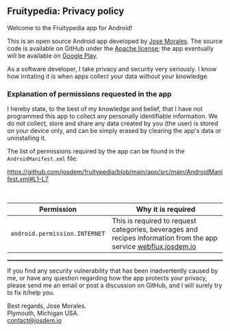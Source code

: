 ## Fruitypedia: Privacy policy

Welcome to the Fruitypedia app for Android!

This is an open source Android app developed by [Jose Morales](https://josdem.io/). The source code is available on GitHub under the [Apache license](https://www.apache.org/licenses/LICENSE-2.0); the app eventually will be available on [Google Play](https://play.google.com/store/apps?hl=en_US&gl=US).

As a software developer, I take privacy and security very seriously.
I know how irritating it is when apps collect your data without your knowledge.

### Explanation of permissions requested in the app

I hereby state, to the best of my knowledge and belief, that I have not programmed this app to collect any personally identifiable information. We do not collect, store and share any data created by you (the user) is stored on your device only, and can be simply erased by clearing the app's data or uninstalling it.

The list of permissions required by the app can be found in the `AndroidManifest.xml` file:

https://github.com/josdem/fruitypedia/blob/main/app/src/main/AndroidManifest.xml#L1-L7

<br/>

| Permission | Why it is required                                                                                                                                                                                                                                                                                                                                                                                                                                                                                                    |
| :---: |-----------------------------------------------------------------------------------------------------------------------------------------------------------------------------------------------------------------------------------------------------------------------------------------------------------------------------------------------------------------------------------------------------------------------------------------------------------------------------------------------------------------------|
| `android.permission.INTERNET` | This is required to request categories, beverages and recipes information from the app service [webflux.josdem.io](https://webflux.josdem.io/swagger-ui.html)                                                                                                                                                                                                                                                                                                                                                         |

 <hr style="border:1px solid gray">

If you find any security vulnerability that has been inadvertently caused by me, or have any question regarding how the app protects your privacy, please send me an email or post a discussion on GitHub, and I will surely try to fix it/help you.

Best regards,
Jose Morales.  
Plymouth, Michigan USA.  
contact@josdem.io